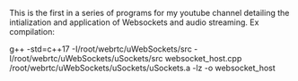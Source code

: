 This is the first in a series of programs for my youtube channel detailing the intialization and application of Websockets and audio streaming. Ex compilation: 

g++ -std=c++17 -I/root/webrtc/uWebSockets/src -I/root/webrtc/uWebSockets/uSockets/src websocket_host.cpp /root/webrtc/uWebSockets/uSockets/uSockets.a -lz -o websocket_host
